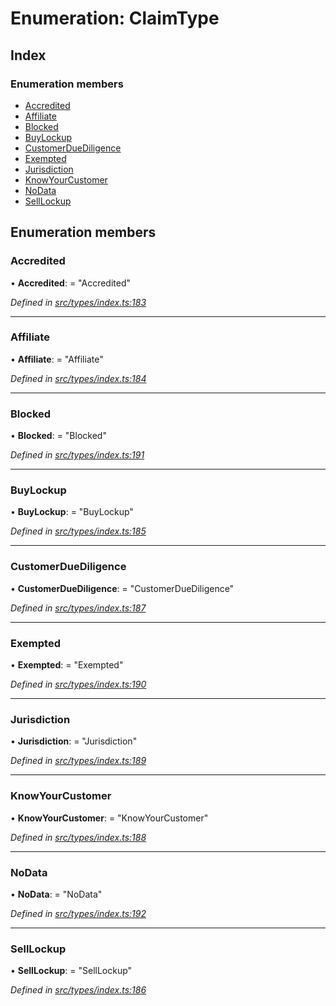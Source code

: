 # Enumeration: ClaimType

## Index

### Enumeration members

* [Accredited](_src_types_index_.claimtype.md#accredited)
* [Affiliate](_src_types_index_.claimtype.md#affiliate)
* [Blocked](_src_types_index_.claimtype.md#blocked)
* [BuyLockup](_src_types_index_.claimtype.md#buylockup)
* [CustomerDueDiligence](_src_types_index_.claimtype.md#customerduediligence)
* [Exempted](_src_types_index_.claimtype.md#exempted)
* [Jurisdiction](_src_types_index_.claimtype.md#jurisdiction)
* [KnowYourCustomer](_src_types_index_.claimtype.md#knowyourcustomer)
* [NoData](_src_types_index_.claimtype.md#nodata)
* [SellLockup](_src_types_index_.claimtype.md#selllockup)

## Enumeration members

###  Accredited

• **Accredited**: = "Accredited"

*Defined in [src/types/index.ts:183](https://github.com/PolymathNetwork/polymesh-sdk/blob/2aa4a44/src/types/index.ts#L183)*

___

###  Affiliate

• **Affiliate**: = "Affiliate"

*Defined in [src/types/index.ts:184](https://github.com/PolymathNetwork/polymesh-sdk/blob/2aa4a44/src/types/index.ts#L184)*

___

###  Blocked

• **Blocked**: = "Blocked"

*Defined in [src/types/index.ts:191](https://github.com/PolymathNetwork/polymesh-sdk/blob/2aa4a44/src/types/index.ts#L191)*

___

###  BuyLockup

• **BuyLockup**: = "BuyLockup"

*Defined in [src/types/index.ts:185](https://github.com/PolymathNetwork/polymesh-sdk/blob/2aa4a44/src/types/index.ts#L185)*

___

###  CustomerDueDiligence

• **CustomerDueDiligence**: = "CustomerDueDiligence"

*Defined in [src/types/index.ts:187](https://github.com/PolymathNetwork/polymesh-sdk/blob/2aa4a44/src/types/index.ts#L187)*

___

###  Exempted

• **Exempted**: = "Exempted"

*Defined in [src/types/index.ts:190](https://github.com/PolymathNetwork/polymesh-sdk/blob/2aa4a44/src/types/index.ts#L190)*

___

###  Jurisdiction

• **Jurisdiction**: = "Jurisdiction"

*Defined in [src/types/index.ts:189](https://github.com/PolymathNetwork/polymesh-sdk/blob/2aa4a44/src/types/index.ts#L189)*

___

###  KnowYourCustomer

• **KnowYourCustomer**: = "KnowYourCustomer"

*Defined in [src/types/index.ts:188](https://github.com/PolymathNetwork/polymesh-sdk/blob/2aa4a44/src/types/index.ts#L188)*

___

###  NoData

• **NoData**: = "NoData"

*Defined in [src/types/index.ts:192](https://github.com/PolymathNetwork/polymesh-sdk/blob/2aa4a44/src/types/index.ts#L192)*

___

###  SellLockup

• **SellLockup**: = "SellLockup"

*Defined in [src/types/index.ts:186](https://github.com/PolymathNetwork/polymesh-sdk/blob/2aa4a44/src/types/index.ts#L186)*
